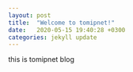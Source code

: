 ```yaml
---
layout: post
title:  "Welcome to tomipnet!"
date:   2020-05-15 19:40:28 +0300
categories: jekyll update
---
```

this is tomipnet blog
